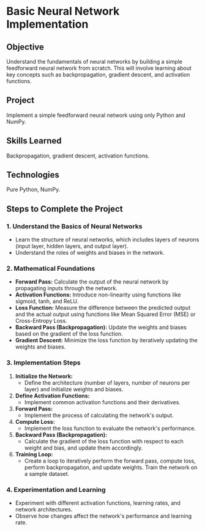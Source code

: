 # Basic Neural Network Implementation

## Objective
Understand the fundamentals of neural networks by building a simple feedforward neural network from scratch. This will involve learning about key concepts such as backpropagation, gradient descent, and activation functions.

## Project
Implement a simple feedforward neural network using only Python and NumPy.

## Skills Learned
Backpropagation, gradient descent, activation functions.

## Technologies
Pure Python, NumPy.

## Steps to Complete the Project

### 1. Understand the Basics of Neural Networks
- Learn the structure of neural networks, which includes layers of neurons (input layer, hidden layers, and output layer).
- Understand the roles of weights and biases in the network.

### 2. Mathematical Foundations
- **Forward Pass:** Calculate the output of the neural network by propagating inputs through the network.
- **Activation Functions:** Introduce non-linearity using functions like sigmoid, tanh, and ReLU.
- **Loss Function:** Measure the difference between the predicted output and the actual output using functions like Mean Squared Error (MSE) or Cross-Entropy Loss.
- **Backward Pass (Backpropagation):** Update the weights and biases based on the gradient of the loss function.
- **Gradient Descent:** Minimize the loss function by iteratively updating the weights and biases.

### 3. Implementation Steps
1. **Initialize the Network:**
   - Define the architecture (number of layers, number of neurons per layer) and initialize weights and biases.
2. **Define Activation Functions:**
   - Implement common activation functions and their derivatives.
3. **Forward Pass:**
   - Implement the process of calculating the network's output.
4. **Compute Loss:**
   - Implement the loss function to evaluate the network's performance.
5. **Backward Pass (Backpropagation):**
   - Calculate the gradient of the loss function with respect to each weight and bias, and update them accordingly.
6. **Training Loop:**
   - Create a loop to iteratively perform the forward pass, compute loss, perform backpropagation, and update weights. Train the network on a sample dataset.

### 4. Experimentation and Learning
- Experiment with different activation functions, learning rates, and network architectures.
- Observe how changes affect the network's performance and learning rate.
